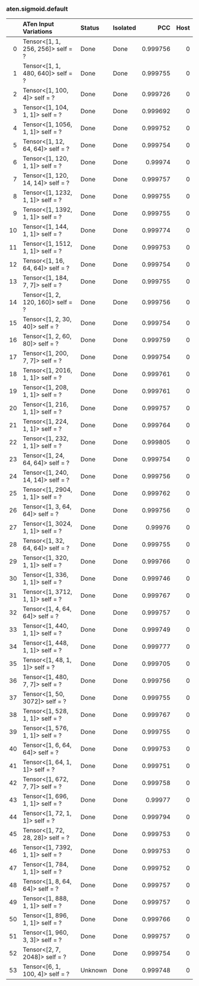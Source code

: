 ### aten.sigmoid.default
|    | ATen Input Variations             | Status   | Isolated   |      PCC |   Host |
|---:|:----------------------------------|:---------|:-----------|---------:|-------:|
|  0 | Tensor<[1, 1, 256, 256]> self = ? | Done     | Done       | 0.999756 |      0 |
|  1 | Tensor<[1, 1, 480, 640]> self = ? | Done     | Done       | 0.999755 |      0 |
|  2 | Tensor<[1, 100, 4]> self = ?      | Done     | Done       | 0.999726 |      0 |
|  3 | Tensor<[1, 104, 1, 1]> self = ?   | Done     | Done       | 0.999692 |      0 |
|  4 | Tensor<[1, 1056, 1, 1]> self = ?  | Done     | Done       | 0.999752 |      0 |
|  5 | Tensor<[1, 12, 64, 64]> self = ?  | Done     | Done       | 0.999754 |      0 |
|  6 | Tensor<[1, 120, 1, 1]> self = ?   | Done     | Done       | 0.99974  |      0 |
|  7 | Tensor<[1, 120, 14, 14]> self = ? | Done     | Done       | 0.999757 |      0 |
|  8 | Tensor<[1, 1232, 1, 1]> self = ?  | Done     | Done       | 0.999755 |      0 |
|  9 | Tensor<[1, 1392, 1, 1]> self = ?  | Done     | Done       | 0.999755 |      0 |
| 10 | Tensor<[1, 144, 1, 1]> self = ?   | Done     | Done       | 0.999774 |      0 |
| 11 | Tensor<[1, 1512, 1, 1]> self = ?  | Done     | Done       | 0.999753 |      0 |
| 12 | Tensor<[1, 16, 64, 64]> self = ?  | Done     | Done       | 0.999754 |      0 |
| 13 | Tensor<[1, 184, 7, 7]> self = ?   | Done     | Done       | 0.999755 |      0 |
| 14 | Tensor<[1, 2, 120, 160]> self = ? | Done     | Done       | 0.999756 |      0 |
| 15 | Tensor<[1, 2, 30, 40]> self = ?   | Done     | Done       | 0.999754 |      0 |
| 16 | Tensor<[1, 2, 60, 80]> self = ?   | Done     | Done       | 0.999759 |      0 |
| 17 | Tensor<[1, 200, 7, 7]> self = ?   | Done     | Done       | 0.999754 |      0 |
| 18 | Tensor<[1, 2016, 1, 1]> self = ?  | Done     | Done       | 0.999761 |      0 |
| 19 | Tensor<[1, 208, 1, 1]> self = ?   | Done     | Done       | 0.999761 |      0 |
| 20 | Tensor<[1, 216, 1, 1]> self = ?   | Done     | Done       | 0.999757 |      0 |
| 21 | Tensor<[1, 224, 1, 1]> self = ?   | Done     | Done       | 0.999764 |      0 |
| 22 | Tensor<[1, 232, 1, 1]> self = ?   | Done     | Done       | 0.999805 |      0 |
| 23 | Tensor<[1, 24, 64, 64]> self = ?  | Done     | Done       | 0.999754 |      0 |
| 24 | Tensor<[1, 240, 14, 14]> self = ? | Done     | Done       | 0.999756 |      0 |
| 25 | Tensor<[1, 2904, 1, 1]> self = ?  | Done     | Done       | 0.999762 |      0 |
| 26 | Tensor<[1, 3, 64, 64]> self = ?   | Done     | Done       | 0.999756 |      0 |
| 27 | Tensor<[1, 3024, 1, 1]> self = ?  | Done     | Done       | 0.99976  |      0 |
| 28 | Tensor<[1, 32, 64, 64]> self = ?  | Done     | Done       | 0.999755 |      0 |
| 29 | Tensor<[1, 320, 1, 1]> self = ?   | Done     | Done       | 0.999766 |      0 |
| 30 | Tensor<[1, 336, 1, 1]> self = ?   | Done     | Done       | 0.999746 |      0 |
| 31 | Tensor<[1, 3712, 1, 1]> self = ?  | Done     | Done       | 0.999767 |      0 |
| 32 | Tensor<[1, 4, 64, 64]> self = ?   | Done     | Done       | 0.999757 |      0 |
| 33 | Tensor<[1, 440, 1, 1]> self = ?   | Done     | Done       | 0.999749 |      0 |
| 34 | Tensor<[1, 448, 1, 1]> self = ?   | Done     | Done       | 0.999777 |      0 |
| 35 | Tensor<[1, 48, 1, 1]> self = ?    | Done     | Done       | 0.999705 |      0 |
| 36 | Tensor<[1, 480, 7, 7]> self = ?   | Done     | Done       | 0.999756 |      0 |
| 37 | Tensor<[1, 50, 3072]> self = ?    | Done     | Done       | 0.999755 |      0 |
| 38 | Tensor<[1, 528, 1, 1]> self = ?   | Done     | Done       | 0.999767 |      0 |
| 39 | Tensor<[1, 576, 1, 1]> self = ?   | Done     | Done       | 0.999755 |      0 |
| 40 | Tensor<[1, 6, 64, 64]> self = ?   | Done     | Done       | 0.999753 |      0 |
| 41 | Tensor<[1, 64, 1, 1]> self = ?    | Done     | Done       | 0.999751 |      0 |
| 42 | Tensor<[1, 672, 7, 7]> self = ?   | Done     | Done       | 0.999758 |      0 |
| 43 | Tensor<[1, 696, 1, 1]> self = ?   | Done     | Done       | 0.99977  |      0 |
| 44 | Tensor<[1, 72, 1, 1]> self = ?    | Done     | Done       | 0.999794 |      0 |
| 45 | Tensor<[1, 72, 28, 28]> self = ?  | Done     | Done       | 0.999753 |      0 |
| 46 | Tensor<[1, 7392, 1, 1]> self = ?  | Done     | Done       | 0.999753 |      0 |
| 47 | Tensor<[1, 784, 1, 1]> self = ?   | Done     | Done       | 0.999752 |      0 |
| 48 | Tensor<[1, 8, 64, 64]> self = ?   | Done     | Done       | 0.999757 |      0 |
| 49 | Tensor<[1, 888, 1, 1]> self = ?   | Done     | Done       | 0.999757 |      0 |
| 50 | Tensor<[1, 896, 1, 1]> self = ?   | Done     | Done       | 0.999766 |      0 |
| 51 | Tensor<[1, 960, 3, 3]> self = ?   | Done     | Done       | 0.999757 |      0 |
| 52 | Tensor<[2, 7, 2048]> self = ?     | Done     | Done       | 0.999754 |      0 |
| 53 | Tensor<[6, 1, 100, 4]> self = ?   | Unknown  | Done       | 0.999748 |      0 |

